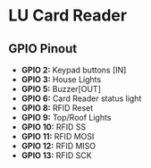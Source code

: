 # LU Card Reader

## GPIO Pinout

- **GPIO 2:** Keypad buttons [IN]
- **GPIO 3:** House Lights
- **GPIO 5:** Buzzer[OUT]
- **GPIO 6:** Card Reader status light
- **GPIO 8:** RFID Reset
- **GPIO 9:** Top/Roof Lights
- **GPIO 10:** RFID SS
- **GPIO 11:** RFID MOSI
- **GPIO 12:** RFID MISO
- **GPIO 13:** RFID SCK
